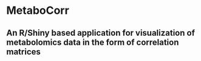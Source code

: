 # MetaboCorr

## An R/Shiny based application for visualization of metabolomics data in the form of correlation matrices
